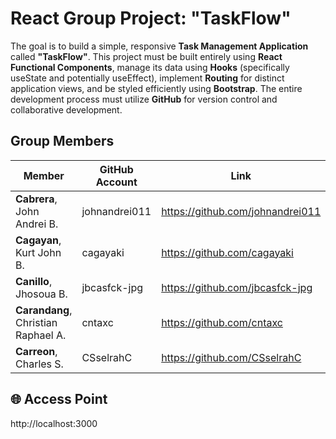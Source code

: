 # React Group Project: "TaskFlow"

The goal is to build a simple, responsive **Task Management Application** called **"TaskFlow"**. This project must be built entirely using **React Functional Components**, manage its data using **Hooks** (specifically useState and potentially useEffect), implement **Routing** for distinct application views, and be styled efficiently using **Bootstrap**. The entire development process must utilize **GitHub** for version control and collaborative development.

## Group Members
| Member | GitHub Account | Link |
|------------|-----|------|
| **Cabrera**, John Andrei B. | johnandrei011 | https://github.com/johnandrei011 |
| **Cagayan**, Kurt John B. | cagayaki | https://github.com/cagayaki |
| **Canillo**, Jhosoua B. | jbcasfck-jpg | https://github.com/jbcasfck-jpg |
| **Carandang**, Christian Raphael A. | cntaxc | https://github.com/cntaxc |
| **Carreon**, Charles S. | CSselrahC |https://github.com/CSselrahC |

## 🌐 Access Point
http://localhost:3000